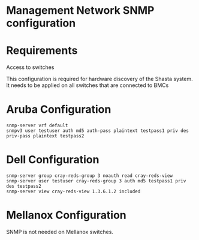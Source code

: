 # Management Network SNMP configuration

# Requirements
Access to switches

This configuration is required for hardware discovery of the Shasta system.
It needs to be applied on all switches that are connected to BMCs

# Aruba Configuration
```
snmp-server vrf default
snmpv3 user testuser auth md5 auth-pass plaintext testpass1 priv des priv-pass plaintext testpass2
```

# Dell Configuration
```
snmp-server group cray-reds-group 3 noauth read cray-reds-view
snmp-server user testuser cray-reds-group 3 auth md5 testpass1 priv des testpass2
snmp-server view cray-reds-view 1.3.6.1.2 included 
``` 

# Mellanox Configuration

SNMP is not needed on Mellanox switches.
